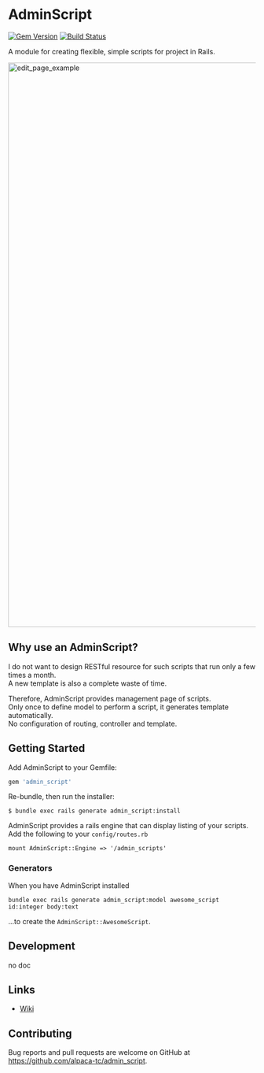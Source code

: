 # AdminScript

[![Gem Version](https://badge.fury.io/rb/admin_script.png)](http://badge.fury.io/rb/admin\_extractor)
[![Build Status](https://travis-ci.org/alpaca-tc/admin_script.svg?branch=master)](https://travis-ci.org/alpaca-tc/admin\_script)

A module for creating flexible, simple scripts for project in Rails.

<img width="1147" alt="edit_page_example" src="https://cloud.githubusercontent.com/assets/1688137/21744577/cd1d3bac-d55b-11e6-8a9d-bda96edd4d36.png">

## Why use an AdminScript?

I do not want to design RESTful resource for such scripts that run only a few times a month.   
A new template is also a complete waste of time.

Therefore, AdminScript provides management page of scripts.  
Only once to define model to perform a script, it generates template automatically.  
No configuration of routing, controller and template.

## Getting Started

Add AdminScript to your Gemfile:

```ruby
gem 'admin_script'
```

Re-bundle, then run the installer:

```
$ bundle exec rails generate admin_script:install
```

AdminScript provides a rails engine that can display listing of your scripts.
Add the following to your `config/routes.rb`

```
mount AdminScript::Engine => '/admin_scripts'
```

### Generators

When you have AdminScript installed

```
bundle exec rails generate admin_script:model awesome_script id:integer body:text
```

...to create the `AdminScript::AwesomeScript`.

## Development

no doc

## Links

- [Wiki](https://github.com/alpaca-tc/admin_script/wiki)

## Contributing

Bug reports and pull requests are welcome on GitHub at https://github.com/alpaca-tc/admin_script.
